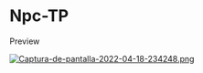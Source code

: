 # Npc-TP
Preview

[![Captura-de-pantalla-2022-04-18-234248.png](https://i.postimg.cc/Nfg4J3B0/Captura-de-pantalla-2022-04-18-234248.png)](https://postimg.cc/hh5Th3JF)
